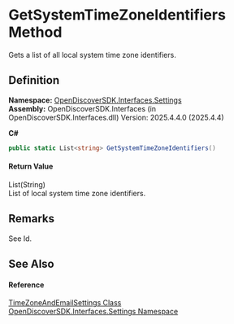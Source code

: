 # GetSystemTimeZoneIdentifiers Method


Gets a list of all local system time zone identifiers.



## Definition
**Namespace:** <a href="a1516a26-c3bc-5b32-80d1-92d32506d831">OpenDiscoverSDK.Interfaces.Settings</a>  
**Assembly:** OpenDiscoverSDK.Interfaces (in OpenDiscoverSDK.Interfaces.dll) Version: 2025.4.4.0 (2025.4.4)

**C#**
``` C#
public static List<string> GetSystemTimeZoneIdentifiers()
```



#### Return Value
List(String)  
List of local system time zone identifiers.

## Remarks
See Id.

## See Also


#### Reference
<a href="2a6fdb19-95d1-bebd-c800-493c20a75b7e">TimeZoneAndEmailSettings Class</a>  
<a href="a1516a26-c3bc-5b32-80d1-92d32506d831">OpenDiscoverSDK.Interfaces.Settings Namespace</a>  
